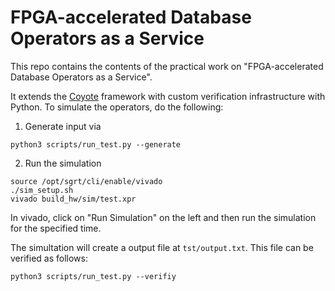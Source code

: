 # FPGA-accelerated Database Operators as a Service

This repo contains the contents of the practical work on "FPGA-accelerated Database Operators as a Service".

It extends the [Coyote](https://github.com/fpgasystems/Coyote) framework with custom verification infrastructure
with Python. To simulate the operators, do the following:


1. Generate input via

```console
python3 scripts/run_test.py --generate
```

2. Run the simulation

```console
source /opt/sgrt/cli/enable/vivado
./sim_setup.sh
vivado build_hw/sim/test.xpr
```

In vivado, click on "Run Simulation" on the left and then run the simulation for the specified time.

The simultation will create a output file at ```tst/output.txt```. This file can be verified as follows:

```console
python3 scripts/run_test.py --verifiy
```